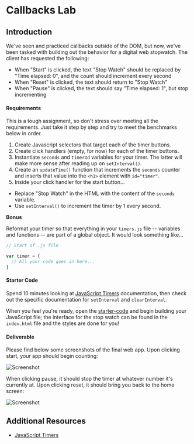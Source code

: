 # Callbacks Lab

## Introduction

We've seen and practiced callbacks outside of the DOM, but now, we've been tasked with building out the behavior for a digital web stopwatch.  The client has requested the following:

* When "Start" is clicked, the text "Stop Watch" should be replaced by "Time elapsed: 0", and the count should increment every second
* When "Reset" is clicked, the text should return to "Stop Watch"
* When "Pause" is clicked, the text should say "Time elapsed: 1", but stop incrementing

#### Requirements

This is a tough assignment, so don't stress over meeting all the requirements. Just take it step by step and try to meet the benchmarks below in order.  

1. Create Javascript selectors that target each of the timer buttons.
2. Create click handlers (empty, for now) for each of the timer buttons.
3. Instantiate `seconds` and `timerId` variables for your timer. The latter will make more sense after reading up on `setInterval()`.
4. Create an `updateTime()` function that increments the `seconds` counter and inserts that value into the `<h1>` element with `id="timer"`.
5. Inside your click handler for the start button...
  - Replace "Stop Watch" in the HTML with the content of the `seconds` variable.
  - Use `setInterval()` to increment the timer by 1 every second.
<!-- 6. Inside your click handler for the pause button...
  - Stop -- but do not reset! -- the timer using `clearInterval()`.
7. Once again, inside your click handler for the start button...
  - Make sure the timer starts back up when you hit the "Start" button after hitting "Pause".
8. Inside your click handler for the reset button...
  - Stop the timer using `clearInterval()`.
  - Reset the timer.
  - Replace the time in your HTML with the original "Stop Watch" text. -->

**Bonus**

Reformat your timer so that everything in your `timers.js` file -- variables and functions -- are part of a global object. It would look something like...

```javascript
// Start of .js file

var timer = {
  // All your code goes in here...
}
```

#### Starter Code

Spend 10 minutes looking at [JavaScript Timers](https://developer.mozilla.org/en-US/docs/Web/JavaScript/Timers) documentation, then check out the specific documentation for `setInterval` and `clearInterval`.

When you feel you're ready, open the [starter-code](starter-code) and begin building your JavaScript file; the interface for the stop watch can be found in the `index.html` file and the styles are done for you!

#### Deliverable

Please find below some screenshots of the final web app. Upon clicking start, your app should begin counting:

![Screenshot](https://i.imgur.com/yfivjng.png)

When clicking pause, it should stop the timer at whatever number it's currently at.  Upon clicking reset, it should bring you back to the home screen:

![Screenshot](https://i.imgur.com/ABAzs2x.png)


## Additional Resources

- [JavaScript Timers](https://developer.mozilla.org/en-US/docs/Web/JavaScript/Timers)
